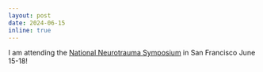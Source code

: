 ```yaml
---
layout: post
date: 2024-06-15
inline: true
---
```


I am attending the <a href="https://www.neurotrauma-symposium.org/">National Neurotrauma Symposium</a> in San Francisco June 15-18!
